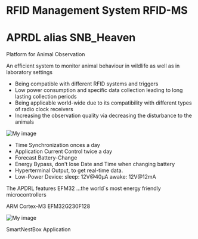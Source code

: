 ﻿# RFID Management System RFID-MS
# APRDL alias SNB_Heaven

Platform for Animal Observation 

An efficient system to monitor animal behaviour in wildlife
as well as in laboratory settings

-	Being compatible with different RFID systems and triggers
-	Low power consumption and specific data collection leading to long lasting collection periods
-	Being applicable world-wide due to its compatibility with different types of radio clock receivers 
-	Increasing the observation quality via decreasing the disturbance to the animals

![My image](https://github.com/peterloes/RFID-MS/blob/master/1_Getting%20Started%20Tutorial/2_Electronic_board.jpg)

- Time Synchronization onces a day
- Application Current Control twice a day
- Forecast Battery-Change
- Energy Bypass, don't lose Date and Time when changing battery
- Hyperterminal Output, to get real-time data.
- Low-Power Device: 
    sleep: 12V@40µA
    awake: 12V@12mA


The APDRL features EFM32 ...the world´s most energy friendly microcontrollers

ARM Cortex-M3 EFM32G230F128

![My image](https://github.com/peterloes/RFID-MS/blob/master/1_Getting%20Started%20Tutorial/1_SNB.JPG)

SmartNestBox Application

